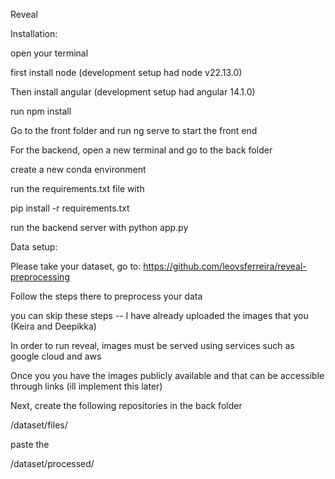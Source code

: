 Reveal

Installation:

open your terminal

first install node (development setup had node v22.13.0)

Then install angular (development setup had angular 14.1.0)

run npm install

Go to the front folder and run ng serve to start the front end

For the backend, open a new terminal and go to the back folder

create a new conda environment

run the requirements.txt file with

pip install -r requirements.txt

run the backend server with python app.py

Data setup:

Please take your dataset, go to: https://github.com/leovsferreira/reveal-preprocessing

Follow the steps there to preprocess your data

you can skip these steps -- I have already uploaded the images that you (Keira and Deepikka)

In order to run reveal, images must be served using services such as google cloud and aws

Once you you have the images publicly available and that can be accessible through links (ill implement this later)

Next, create the following repositories in the back folder

/dataset/files/

paste the 

/dataset/processed/

